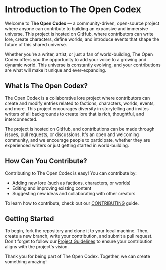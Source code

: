 # Introduction to The Open Codex

Welcome to **The Open Codex** — a community-driven, open-source project where anyone can contribute to building an expansive and immersive universe. This project is hosted on GitHub, where contributors can write lore, create characters, define worlds, and introduce events that shape the future of this shared universe.

Whether you're a writer, artist, or just a fan of world-building, The Open Codex offers you the opportunity to add your voice to a growing and dynamic world. This universe is constantly evolving, and your contributions are what will make it unique and ever-expanding.

## What Is The Open Codex?

The Open Codex is a collaborative lore project where contributors can create and modify entries related to factions, characters, worlds, events, and more. This project encourages diversity in storytelling and invites writers of all backgrounds to create lore that is rich, thoughtful, and interconnected. 

The project is hosted on GitHub, and contributions can be made through issues, pull requests, or discussions. It's an open and welcoming community, and we encourage people to participate, whether they are experienced writers or just getting started in world-building.

## How Can You Contribute?

Contributing to The Open Codex is easy! You can contribute by:

- Adding new lore (such as factions, characters, or worlds)
- Editing and improving existing content
- Suggesting new ideas and collaborating with other creators

To learn how to contribute, check out our [CONTRIBUTING](CONTRIBUTING.md) guide.

## Getting Started

To begin, fork the repository and clone it to your local machine. Then, create a new branch, write your contribution, and submit a pull request. Don't forget to follow our [Project Guidelines](project-guidelines.md) to ensure your contribution aligns with the project's vision.

Thank you for being part of The Open Codex. Together, we can create something amazing!

